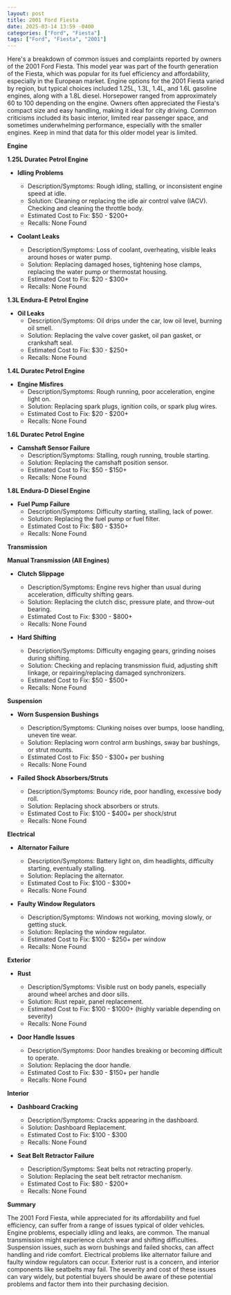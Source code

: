 ```yaml
---
layout: post
title: 2001 Ford Fiesta
date: 2025-03-14 13:59 -0400
categories: ["Ford", "Fiesta"]
tags: ["Ford", "Fiesta", "2001"]
---
```

Here's a breakdown of common issues and complaints reported by owners of the 2001 Ford Fiesta. This model year was part of the fourth generation of the Fiesta, which was popular for its fuel efficiency and affordability, especially in the European market. Engine options for the 2001 Fiesta varied by region, but typical choices included 1.25L, 1.3L, 1.4L, and 1.6L gasoline engines, along with a 1.8L diesel. Horsepower ranged from approximately 60 to 100 depending on the engine. Owners often appreciated the Fiesta's compact size and easy handling, making it ideal for city driving. Common criticisms included its basic interior, limited rear passenger space, and sometimes underwhelming performance, especially with the smaller engines. Keep in mind that data for this older model year is limited.

**Engine**

**1.25L Duratec Petrol Engine**

*   **Idling Problems**
    *   Description/Symptoms: Rough idling, stalling, or inconsistent engine speed at idle.
    *   Solution: Cleaning or replacing the idle air control valve (IACV). Checking and cleaning the throttle body.
    *   Estimated Cost to Fix: $50 - $200+
    *   Recalls: None Found

*   **Coolant Leaks**
    *   Description/Symptoms: Loss of coolant, overheating, visible leaks around hoses or water pump.
    *   Solution: Replacing damaged hoses, tightening hose clamps, replacing the water pump or thermostat housing.
    *   Estimated Cost to Fix: $20 - $300+
    *   Recalls: None Found

**1.3L Endura-E Petrol Engine**

*   **Oil Leaks**
    *   Description/Symptoms: Oil drips under the car, low oil level, burning oil smell.
    *   Solution: Replacing the valve cover gasket, oil pan gasket, or crankshaft seal.
    *   Estimated Cost to Fix: $30 - $250+
    *   Recalls: None Found

**1.4L Duratec Petrol Engine**

*   **Engine Misfires**
    *   Description/Symptoms: Rough running, poor acceleration, engine light on.
    *   Solution: Replacing spark plugs, ignition coils, or spark plug wires.
    *   Estimated Cost to Fix: $20 - $200+
    *   Recalls: None Found

**1.6L Duratec Petrol Engine**

*   **Camshaft Sensor Failure**
    *   Description/Symptoms: Stalling, rough running, trouble starting.
    *   Solution: Replacing the camshaft position sensor.
    *   Estimated Cost to Fix: $50 - $150+
    *   Recalls: None Found

**1.8L Endura-D Diesel Engine**

*   **Fuel Pump Failure**
    *   Description/Symptoms: Difficulty starting, stalling, lack of power.
    *   Solution: Replacing the fuel pump or fuel filter.
    *   Estimated Cost to Fix: $80 - $350+
    *   Recalls: None Found

**Transmission**

**Manual Transmission (All Engines)**

*   **Clutch Slippage**
    *   Description/Symptoms: Engine revs higher than usual during acceleration, difficulty shifting gears.
    *   Solution: Replacing the clutch disc, pressure plate, and throw-out bearing.
    *   Estimated Cost to Fix: $300 - $800+
    *   Recalls: None Found

*   **Hard Shifting**
    *   Description/Symptoms: Difficulty engaging gears, grinding noises during shifting.
    *   Solution: Checking and replacing transmission fluid, adjusting shift linkage, or repairing/replacing damaged synchronizers.
    *   Estimated Cost to Fix: $50 - $500+
    *   Recalls: None Found

**Suspension**

*   **Worn Suspension Bushings**
    *   Description/Symptoms: Clunking noises over bumps, loose handling, uneven tire wear.
    *   Solution: Replacing worn control arm bushings, sway bar bushings, or strut mounts.
    *   Estimated Cost to Fix: $50 - $300+ per bushing
    *   Recalls: None Found

*   **Failed Shock Absorbers/Struts**
    *   Description/Symptoms: Bouncy ride, poor handling, excessive body roll.
    *   Solution: Replacing shock absorbers or struts.
    *   Estimated Cost to Fix: $100 - $400+ per shock/strut
    *   Recalls: None Found

**Electrical**

*   **Alternator Failure**
    *   Description/Symptoms: Battery light on, dim headlights, difficulty starting, eventually stalling.
    *   Solution: Replacing the alternator.
    *   Estimated Cost to Fix: $100 - $300+
    *   Recalls: None Found

*   **Faulty Window Regulators**
    *   Description/Symptoms: Windows not working, moving slowly, or getting stuck.
    *   Solution: Replacing the window regulator.
    *   Estimated Cost to Fix: $100 - $250+ per window
    *   Recalls: None Found

**Exterior**

*   **Rust**
    *   Description/Symptoms: Visible rust on body panels, especially around wheel arches and door sills.
    *   Solution: Rust repair, panel replacement.
    *   Estimated Cost to Fix: $100 - $1000+ (highly variable depending on severity)
    *   Recalls: None Found

*   **Door Handle Issues**
    *   Description/Symptoms: Door handles breaking or becoming difficult to operate.
    *   Solution: Replacing the door handle.
    *   Estimated Cost to Fix: $30 - $150+ per handle
    *   Recalls: None Found

**Interior**

*   **Dashboard Cracking**
    *   Description/Symptoms: Cracks appearing in the dashboard.
    *   Solution: Dashboard Replacement.
    *   Estimated Cost to Fix: $100 - $300
    *   Recalls: None Found

*   **Seat Belt Retractor Failure**
    *   Description/Symptoms: Seat belts not retracting properly.
    *   Solution: Replacing the seat belt retractor mechanism.
    *   Estimated Cost to Fix: $80 - $200+
    *   Recalls: None Found

**Summary**

The 2001 Ford Fiesta, while appreciated for its affordability and fuel efficiency, can suffer from a range of issues typical of older vehicles. Engine problems, especially idling and leaks, are common. The manual transmission might experience clutch wear and shifting difficulties. Suspension issues, such as worn bushings and failed shocks, can affect handling and ride comfort. Electrical problems like alternator failure and faulty window regulators can occur. Exterior rust is a concern, and interior components like seatbelts may fail. The severity and cost of these issues can vary widely, but potential buyers should be aware of these potential problems and factor them into their purchasing decision.

